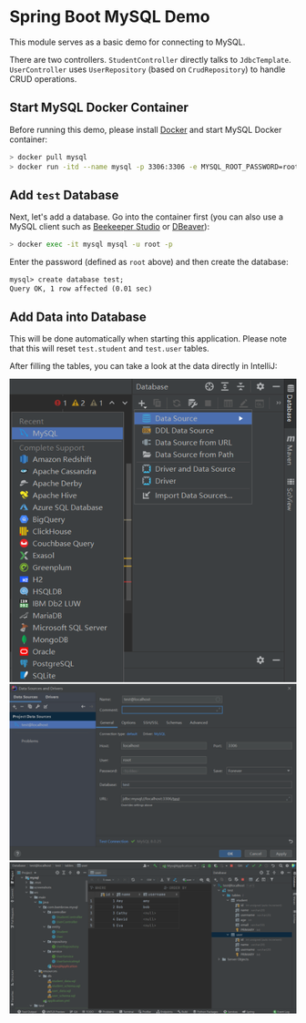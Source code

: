 # Spring Boot MySQL Demo

This module serves as a basic demo for connecting to MySQL.

There are two controllers. `StudentController` directly talks to `JdbcTemplate`. 
`UserController` uses `UserRepository` (based on `CrudRepository`) to handle CRUD operations.

## Start MySQL Docker Container

Before running this demo, please install [Docker](https://docs.docker.com/engine/install/)
and start MySQL Docker container: 

```bash
> docker pull mysql
> docker run -itd --name mysql -p 3306:3306 -e MYSQL_ROOT_PASSWORD=root mysql
```

## Add `test` Database

Next, let's add a database. Go into the container first
(you can also use a MySQL client such as [Beekeeper Studio](https://www.beekeeperstudio.io/) or [DBeaver](https://dbeaver.io/)):

```bash
> docker exec -it mysql mysql -u root -p
```

Enter the password (defined as `root` above) and then create the database:

```
mysql> create database test;
Query OK, 1 row affected (0.01 sec)
```

## Add Data into Database

This will be done automatically when starting this application. 
Please note that this will reset `test.student` and `test.user` tables.

After filling the tables, you can take a look at the data directly in IntelliJ:

![](screenshots/image1.png)
![](screenshots/image2.png)
![](screenshots/image3.png)
